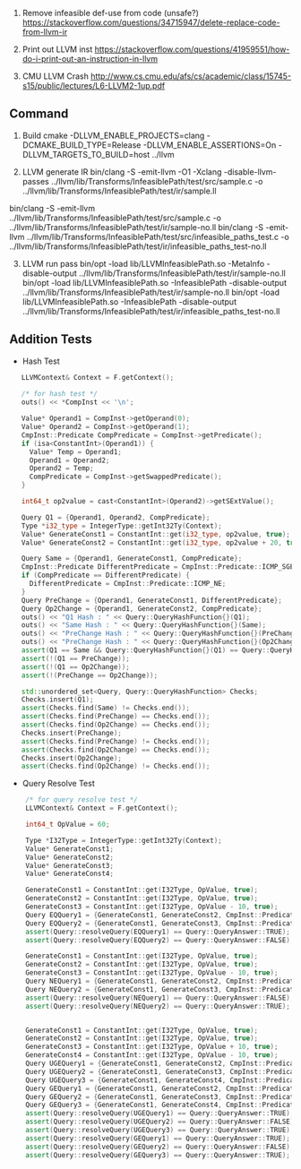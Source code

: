 1. Remove infeasible def-use from code (unsafe?)
https://stackoverflow.com/questions/34715947/delete-replace-code-from-llvm-ir

2. Print out LLVM inst
https://stackoverflow.com/questions/41959551/how-do-i-print-out-an-instruction-in-llvm

3. CMU LLVM Crash
http://www.cs.cmu.edu/afs/cs/academic/class/15745-s15/public/lectures/L6-LLVM2-1up.pdf


## Command
1. Build
cmake -DLLVM_ENABLE_PROJECTS=clang -DCMAKE_BUILD_TYPE=Release -DLLVM_ENABLE_ASSERTIONS=On -DLLVM_TARGETS_TO_BUILD=host ../llvm

2. LLVM generate IR
bin/clang -S -emit-llvm -O1 -Xclang -disable-llvm-passes ../llvm/lib/Transforms/InfeasiblePath/test/src/sample.c -o ../llvm/lib/Transforms/InfeasiblePath/test/ir/sample.ll

bin/clang -S -emit-llvm ../llvm/lib/Transforms/InfeasiblePath/test/src/sample.c -o ../llvm/lib/Transforms/InfeasiblePath/test/ir/sample-no.ll
bin/clang -S -emit-llvm ../llvm/lib/Transforms/InfeasiblePath/test/src/infeasible_paths_test.c -o ../llvm/lib/Transforms/InfeasiblePath/test/ir/infeasible_paths_test-no.ll

3. LLVM run pass
bin/opt -load lib/LLVMInfeasiblePath.so -MetaInfo -disable-output ../llvm/lib/Transforms/InfeasiblePath/test/ir/sample-no.ll
bin/opt -load lib/LLVMInfeasiblePath.so -InfeasiblePath -disable-output ../llvm/lib/Transforms/InfeasiblePath/test/ir/sample-no.ll
bin/opt -load lib/LLVMInfeasiblePath.so -InfeasiblePath -disable-output ../llvm/lib/Transforms/InfeasiblePath/test/ir/infeasible_paths_test-no.ll


## Addition Tests
- Hash Test
```c++
   LLVMContext& Context = F.getContext();
    
   /* for hash test */
   outs() << *CompInst << '\n';

   Value* Operand1 = CompInst->getOperand(0);
   Value* Operand2 = CompInst->getOperand(1);
   CmpInst::Predicate CompPredicate = CompInst->getPredicate();
   if (isa<ConstantInt>(Operand1)) {
     Value* Temp = Operand1;
     Operand1 = Operand2;
     Operand2 = Temp;
     CompPredicate = CompInst->getSwappedPredicate();
   }

   int64_t op2value = cast<ConstantInt>(Operand2)->getSExtValue();

   Query Q1 = {Operand1, Operand2, CompPredicate};
   Type *i32_type = IntegerType::getInt32Ty(Context);
   Value* GenerateConst1 = ConstantInt::get(i32_type, op2value, true);
   Value* GenerateConst2 = ConstantInt::get(i32_type, op2value + 20, true);

   Query Same = {Operand1, GenerateConst1, CompPredicate};
   CmpInst::Predicate DifferentPredicate = CmpInst::Predicate::ICMP_SGE;
   if (CompPredicate == DifferentPredicate) {
     DifferentPredicate = CmpInst::Predicate::ICMP_NE;
   }
   Query PreChange = {Operand1, GenerateConst1, DifferentPredicate};
   Query Op2Change = {Operand1, GenerateConst2, CompPredicate};
   outs() << "Q1 Hash : " << Query::QueryHashFunction{}(Q1);
   outs() << "Same Hash : " << Query::QueryHashFunction{}(Same);
   outs() << "PreChange Hash : " << Query::QueryHashFunction{}(PreChange);
   outs() << "PreChange Hash : " << Query::QueryHashFunction{}(Op2Change);
   assert(Q1 == Same && Query::QueryHashFunction{}(Q1) == Query::QueryHashFunction{}(Same));
   assert(!(Q1 == PreChange));
   assert(!(Q1 == Op2Change));
   assert(!(PreChange == Op2Change));

   std::unordered_set<Query, Query::QueryHashFunction> Checks;
   Checks.insert(Q1);
   assert(Checks.find(Same) != Checks.end());
   assert(Checks.find(PreChange) == Checks.end());
   assert(Checks.find(Op2Change) == Checks.end());
   Checks.insert(PreChange);
   assert(Checks.find(PreChange) != Checks.end());
   assert(Checks.find(Op2Change) == Checks.end());
   Checks.insert(Op2Change);
   assert(Checks.find(Op2Change) != Checks.end());
```

- Query Resolve Test
```cpp
    /* for query resolve test */
    LLVMContext& Context = F.getContext();

    int64_t OpValue = 60;

    Type *I32Type = IntegerType::getInt32Ty(Context);
    Value* GenerateConst1;
    Value* GenerateConst2;
    Value* GenerateConst3;
    Value* GenerateConst4;

    GenerateConst1 = ConstantInt::get(I32Type, OpValue, true);
    GenerateConst2 = ConstantInt::get(I32Type, OpValue, true);
    GenerateConst3 = ConstantInt::get(I32Type, OpValue - 10, true);
    Query EQQuery1 = {GenerateConst1, GenerateConst2, CmpInst::Predicate::ICMP_EQ};
    Query EQQuery2 = {GenerateConst1, GenerateConst3, CmpInst::Predicate::ICMP_EQ};
    assert(Query::resolveQuery(EQQuery1) == Query::QueryAnswer::TRUE);
    assert(Query::resolveQuery(EQQuery2) == Query::QueryAnswer::FALSE);

    GenerateConst1 = ConstantInt::get(I32Type, OpValue, true);
    GenerateConst2 = ConstantInt::get(I32Type, OpValue, true);
    GenerateConst3 = ConstantInt::get(I32Type, OpValue - 10, true);
    Query NEQuery1 = {GenerateConst1, GenerateConst2, CmpInst::Predicate::ICMP_NE};
    Query NEQuery2 = {GenerateConst1, GenerateConst3, CmpInst::Predicate::ICMP_NE};
    assert(Query::resolveQuery(NEQuery1) == Query::QueryAnswer::FALSE);
    assert(Query::resolveQuery(NEQuery2) == Query::QueryAnswer::TRUE);


    GenerateConst1 = ConstantInt::get(I32Type, OpValue, true);
    GenerateConst2 = ConstantInt::get(I32Type, OpValue, true);
    GenerateConst3 = ConstantInt::get(I32Type, OpValue + 10, true);
    GenerateConst4 = ConstantInt::get(I32Type, OpValue - 10, true);
    Query UGEQuery1 = {GenerateConst1, GenerateConst2, CmpInst::Predicate::ICMP_UGE};
    Query UGEQuery2 = {GenerateConst1, GenerateConst3, CmpInst::Predicate::ICMP_UGE};
    Query UGEQuery3 = {GenerateConst1, GenerateConst4, CmpInst::Predicate::ICMP_UGE};
    Query GEQuery1 = {GenerateConst1, GenerateConst2, CmpInst::Predicate::ICMP_SGE};
    Query GEQuery2 = {GenerateConst1, GenerateConst3, CmpInst::Predicate::ICMP_SGE};
    Query GEQuery3 = {GenerateConst1, GenerateConst4, CmpInst::Predicate::ICMP_SGE};
    assert(Query::resolveQuery(UGEQuery1) == Query::QueryAnswer::TRUE);
    assert(Query::resolveQuery(UGEQuery2) == Query::QueryAnswer::FALSE);
    assert(Query::resolveQuery(UGEQuery3) == Query::QueryAnswer::TRUE);
    assert(Query::resolveQuery(GEQuery1) == Query::QueryAnswer::TRUE);
    assert(Query::resolveQuery(GEQuery2) == Query::QueryAnswer::FALSE);
    assert(Query::resolveQuery(GEQuery3) == Query::QueryAnswer::TRUE);
```
